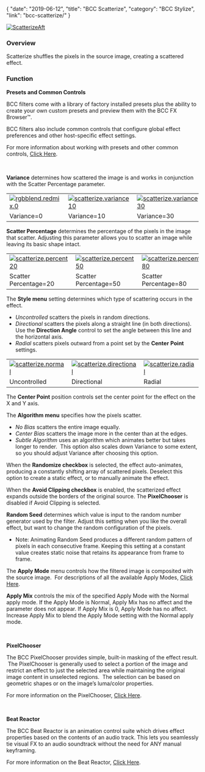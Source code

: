 {
"date": "2019-06-12",
"title": "BCC Scatterize",
"category": "BCC Stylize",
"link": "bcc-scatterize/"
}

 [![ScatterizeAft](https://borisfx-com-res.cloudinary.com/image/upload//documentation/continuum/uploads/2013/06/ScatterizeAft.jpg)](https://borisfx-com-res.cloudinary.com/image/upload//documentation/continuum/uploads/2013/06/ScatterizeAft.jpg)


### Overview


Scatterize shuffles the pixels in the source image, creating a scattered effect.


### Function


**Presets and Common Controls**


BCC filters come with a library of factory installed presets plus the ability to create your own custom presets and preview them with the BCC FX Browser™.


BCC filters also include common controls that configure global effect preferences and other host-specific effect settings.


For more information about working with presets and other common controls, [Click Here](/documentation/continuum/bcc-common-controls/).

 


**Variance** determines how scattered the image is and works in conjunction with the Scatter Percentage parameter.




|  |  |  |
| --- | --- | --- |
| [![rgbblend.redmix.0](https://borisfx-com-res.cloudinary.com/image/upload//documentation/continuum/uploads/2013/07/rgbblend.redmix.0.jpg)](https://borisfx-com-res.cloudinary.com/image/upload//documentation/continuum/uploads/2013/07/rgbblend.redmix.0.jpg) | [![scatterize.variance10](https://borisfx-com-res.cloudinary.com/image/upload//documentation/continuum/uploads/2013/07/scatterize.variance10.jpg)](https://borisfx-com-res.cloudinary.com/image/upload//documentation/continuum/uploads/2013/07/scatterize.variance10.jpg) | [![scatterize.variance30](https://borisfx-com-res.cloudinary.com/image/upload//documentation/continuum/uploads/2013/07/scatterize.variance30.jpg)](https://borisfx-com-res.cloudinary.com/image/upload//documentation/continuum/uploads/2013/07/scatterize.variance30.jpg) |
| Variance=0 | Variance=10 | Variance=30 |


**Scatter Percentage** determines the percentage of the pixels in the image that scatter. Adjusting this parameter allows you to scatter an image while leaving its basic shape intact.




|  |  |  |
| --- | --- | --- |
| [![scatterize.percent20](https://borisfx-com-res.cloudinary.com/image/upload//documentation/continuum/uploads/2013/07/scatterize.percent20.jpg)](https://borisfx-com-res.cloudinary.com/image/upload//documentation/continuum/uploads/2013/07/scatterize.percent20.jpg) | [![scatterize.percent50](https://borisfx-com-res.cloudinary.com/image/upload//documentation/continuum/uploads/2013/07/scatterize.percent50.jpg)](https://borisfx-com-res.cloudinary.com/image/upload//documentation/continuum/uploads/2013/07/scatterize.percent50.jpg) | [![scatterize.percent80](https://borisfx-com-res.cloudinary.com/image/upload//documentation/continuum/uploads/2013/07/scatterize.percent80.jpg)](https://borisfx-com-res.cloudinary.com/image/upload//documentation/continuum/uploads/2013/07/scatterize.percent80.jpg) |
| Scatter Percentage=20 | Scatter Percentage=50 | Scatter Percentage=80 |


The **Style menu** setting determines which type of scattering occurs in the effect.


* *Uncontrolled* scatters the pixels in random directions.
* *Directional* scatters the pixels along a straight line (in both directions). Use the **Direction Angle** control to set the angle between this line and the horizontal axis.
* *Radial* scatters pixels outward from a point set by the **Center** **Point** settings.




|  |  |  |
| --- | --- | --- |
| [![scatterize.normal](https://borisfx-com-res.cloudinary.com/image/upload//documentation/continuum/uploads/2013/07/scatterize.normal.jpg)](https://borisfx-com-res.cloudinary.com/image/upload//documentation/continuum/uploads/2013/07/scatterize.normal.jpg) | [![scatterize.directional](https://borisfx-com-res.cloudinary.com/image/upload//documentation/continuum/uploads/2013/07/scatterize.directional.jpg)](https://borisfx-com-res.cloudinary.com/image/upload//documentation/continuum/uploads/2013/07/scatterize.directional.jpg) | [![scatterize.radial](https://borisfx-com-res.cloudinary.com/image/upload//documentation/continuum/uploads/2013/07/scatterize.radial.jpg)](https://borisfx-com-res.cloudinary.com/image/upload//documentation/continuum/uploads/2013/07/scatterize.radial.jpg) |
| Uncontrolled | Directional | Radial |


The **Center Point** position controls set the center point for the effect on the X and Y axis.


The **Algorithm menu** specifies how the pixels scatter.


* *No Bias* scatters the entire image equally.
* *Center Bias* scatters the image more in the center than at the edges.
* *Subtle Algorithm* uses an algorithm which animates better but takes longer to render.  This option also scales down Variance to some extent, so you should adjust Variance after choosing this option.


When the **Randomize checkbox** is selected, the effect auto-animates, producing a constantly shifting array of scattered pixels. Deselect this option to create a static effect, or to manually animate the effect.


When the **Avoid Clipping checkbox** is enabled, the scatterized effect expands outside the borders of the original source. The **PixelChooser** is disabled if Avoid Clipping is selected.


**Random Seed** determines which value is input to the random number generator used by the filter. Adjust this setting when you like the overall effect, but want to change the random configuration of the pixels.


* Note: Animating Random Seed produces a different random pattern of pixels in each consecutive frame. Keeping this setting at a constant value creates static noise that retains its appearance from frame to frame.


The **Apply Mode** menu controls how the filtered image is composited with the source image.  For descriptions of all the available Apply Modes, [Click Here](/documentation/continuum/bcc-apply-modes/).

**Apply Mix** controls the mix of the specified Apply Mode with the Normal apply mode. If the Apply Mode is Normal, Apply Mix has no affect and the parameter does not appear. If Apply Mix is 0, Apply Mode has no affect. Increase Apply Mix to blend the Apply Mode setting with the Normal apply mode.


 


**PixelChooser**


The BCC PixelChooser provides simple, built-in masking of the effect result.  The PixelChooser is generally used to select a portion of the image and restrict an effect to just the selected area while maintaining the original image content in unselected regions.  The selection can be based on geometric shapes or on the image’s luma/color properties.


For more information on the PixelChooser, [Click Here](/documentation/continuum/bcc-pixel-chooser/).

 


**Beat Reactor**


The BCC Beat Reactor is an animation control suite which drives effect properties based on the contents of an audio track. This lets you seamlessly tie visual FX to an audio soundtrack without the need for ANY manual keyframing.


For more information on the Beat Reactor, [Click Here](/documentation/continuum/bcc-beat-reactor-integrated/).

 